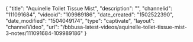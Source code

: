 {
    "title": "Aquinelle Toilet Tissue Mist",
    "description": "",
    "channelid": "111091684",
    "videoid": "109989186",
    "date_created": "1502522390",
    "date_modified": "1504049174",
    "type": "captivate",
    "layout": "channelVideo",
    "url": "\/bbbusa-latest-videos\/aquinelle-toilet-tissue-mist-3-notes\/111091684-109989186"
}